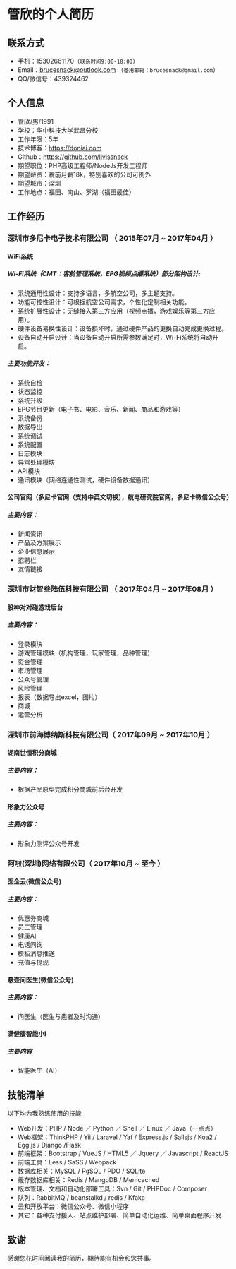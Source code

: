 # 管欣的个人简历

## 联系方式

- 手机：15302661170（```联系时间9:00-18:00```）
- Email：brucesnack@outlook.com （```备用邮箱：brucesnack@gmail.com```）
- QQ/微信号：439324462

## 个人信息

- 管欣/男/1991
- 学校：华中科技大学武昌分校
- 工作年限：5年
- 技术博客：https://doniai.com
- Github：https://github.com/livissnack
- 期望职位：PHP高级工程师/NodeJs开发工程师
- 期望薪资：税前月薪18k，特别喜欢的公司可例外
- 期望城市：深圳
- 工作地点：福田、南山、罗湖（福田最佳）

## 工作经历

### 深圳市多尼卡电子技术有限公司 （ 2015年07月 ~ 2017年04月 ）


#### WiFi系统
##### Wi-Fi系统（CMT：客舱管理系统，EPG视频点播系统）部分架构设计:
- 系统通用性设计：支持多语言，多航空公司，多主题支持。
- 功能可控性设计：可根据航空公司需求，个性化定制相关功能。
- 系统扩展性设计：无缝接入第三方应用（视频点播，游戏娱乐等第三方应用）。
- 硬件设备易换性设计：设备损坏时，通过硬件产品的更换自动完成更换过程。
- 设备自动开启设计：当设备自动开启所需参数满足时，Wi-Fi系统将自动开启。

##### 主要功能开发：
- 系统自检
- 状态监控
- 系统升级  
- EPG节目更新（电子书、电影、音乐、新闻、商品和游戏等）  
- 系统备份  
- 数据导出  
- 系统调试  
- 系统配置  
- 日志模块  
- 异常处理模块  
- API模块  
- 通讯模块（网络连通性测试，硬件设备数据通讯）

#### 公司官网（多尼卡官网（支持中英文切换），航电研究院官网，多尼卡微信公众号）
##### 主要内容：
- 新闻资讯  
- 产品及方案展示  
- 企业信息展示  
- 招聘栏
- 友情链接

### 深圳市财智叁陆伍科技有限公司 （ 2017年04月 ~ 2017年08月 ）


#### 股神对对碰游戏后台
##### 主要内容： 
- 登录模块  
- 游戏管理模块（机构管理，玩家管理，品种管理）  
- 资金管理  
- 市场管理  
- 公众号管理  
- 风险管理  
- 报表（数据导出excel，图片）  
- 商城  
- 运营分析

### 深圳市前海博纳斯科技有限公司（ 2017年09月 ~ 2017年10月 ）


#### 湖南世恒积分商城
##### 主要内容：

- 根据产品原型完成积分商城前后台开发
#### 形象力公众号
##### 主要内容：
- 形象力测评公众号开发


### 阿啦(深圳)网络有限公司（ 2017年10月 ~ 至今 ）


#### 医企云(微信公众号)
##### 主要内容：

- 优惠券商城
- 员工管理
- 健康AI
- 电话问询
- 模板消息推送
- 充值与提现

#### 悬壶问医生(微信公众号)
##### 主要内容：
- 问医生（医生与患者及时沟通）

#### 满健康智能小I
##### 主要内容
- 智能医生（AI）


## 技能清单
以下均为我熟练使用的技能

- Web开发：PHP  /  Node ／ Python ／ Shell ／ Linux ／ Java（一点点）
- Web框架：ThinkPHP / Yii / Laravel / Yaf / Express.js / Sailsjs /  Koa2 / Egg.js / Django /Flask
- 前端框架：Bootstrap / VueJS / HTML5 ／ Jquery ／ Javascript / ReactJS
- 前端工具：Less / SaSS / Webpack
- 数据库相关：MySQL / PgSQL / PDO / SQLite
- 缓存数据库相关：Redis / MangoDB / Memcached
- 版本管理、文档和自动化部署工具：Svn / Git / PHPDoc / Composer
- 队列：RabbitMQ / beanstalkd / redis / Kfaka
- 云和开放平台：微信公众号、微信小程序
- 其它：各种支付接入、站点维护部署、简单自动化运维、简单桌面程序开发

## 致谢
感谢您花时间阅读我的简历，期待能有机会和您共事。


